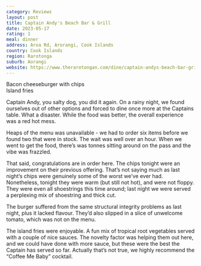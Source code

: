 ```yaml
---
category: Reviews
layout: post
title: Captain Andy's Beach Bar & Grill
date: 2023-05-17
rating: 1
meal: dinner
address: Aroa Rd, Arorangi, Cook Islands
country: Cook Islands
region: Rarotonga
suburb: Aorangi
website: https://www.therarotongan.com/dine/captain-andys-beach-bar-grill.html
---
```

Bacon cheeseburger with chips  
Island fries  

Captain Andy, you salty dog, you did it again. On a rainy night, we found ourselves out of other options and forced to dine once more at the Captains table. What a disaster. While the food was better, the overall experience was a red hot mess. 

Heaps of the menu was unavailable - we had to order six items before we found two that were in stock. The wait was well over an hour. When we went to get the food, there’s was tonnes sitting around on the pass and the vibe was frazzled. 

That said, congratulations are in order here. The chips tonight were an improvement on their previous offering. That’s not saying much as last night’s chips were genuinely some of the worst we’ve ever had. Nonetheless, tonight they were warm (but still not hot), and were not floppy. They were even all shoestrings this time around; last night we were served a perplexing mix of shoestring and thick cut. 

The burger suffered from the same structural integrity problems as last night, plus it lacked flavour. They’d also slipped in a slice of unwelcome tomato, which was not on the menu. 

The island fries were enjoyable. A fun mix of tropical root vegetables served with a couple of nice sauces. The novelty factor was helping them out here, and we could have done with more sauce, but these were the best the Captain has served so far. Actually that’s not true, we highly recommend the “Coffee Me Baby” cocktail. 
